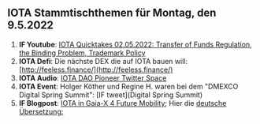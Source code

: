 ## IOTA Stammtischthemen für Montag, den 9.5.2022

1. **IF Youtube**: [IOTA Quicktakes 02.05.2022: Transfer of Funds Regulation, the Binding Problem, Trademark Policy](https://www.youtube.com/watch?v=3GfMmr4VG2I&t=2s)
2. **IOTA Defi**: Die nächste DEX die auf IOTA bauen will: [http://feeless.finance/](http://feeless.finance/)
3. **IOTA Audio**: [IOTA DAO Pioneer Twitter Space](https://twitter.com/PhyloIota/status/1521131649278222336?s=20&t=cxbAxrVGM363BK4_JkxjqA)
4. **IOTA Event**: Holger Köther und Regine H. waren bei dem "DMEXCO Digital Spring Summit": [IF tweet](Digital Spring Summit)
5. **IF Blogpost**: [IOTA in Gaia-X 4 Future Mobility](https://blog.iota.org/iota-in-gaia-x-4-future-mobility/); Hier die [deutsche Übersetzung:](https://iota-kurs.de/iota-in-gaia-x-fuer-die-mobilitaet-der-zukunft/)
